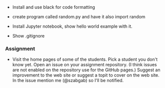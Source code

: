 

* Install and use black for code formatting
* create program called random.py and have it also import random



* Install Jupyter notebook, show hello world example with it.
* Show .gitignore





### Assignment

* Visit the home pages of some of the students. Pick a student you don't know yet. Open an issue on your assignment repository.
(I think issues are not enabled on the repository use for the GitHub pages.)
Suggest an improvement to the web site or suggest a topit to cover on the web site. In the issue mention me (@szabgab) so I'll be notified.
